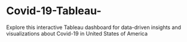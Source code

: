 # Covid-19-Tableau-
Explore this interactive Tableau dashboard for data-driven insights and visualizations about Covid-19 in United States of America
